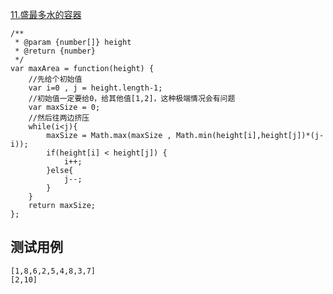 [11.盛最多水的容器](https://leetcode-cn.com/problems/container-with-most-water/)
```
/**
 * @param {number[]} height
 * @return {number}
 */
var maxArea = function(height) {
    //先给个初始值
    var i=0 , j = height.length-1;
    //初始值一定要给0，给其他值[1,2]，这种极端情况会有问题
    var maxSize = 0;
    //然后往两边挤压
    while(i<j){
        maxSize = Math.max(maxSize , Math.min(height[i],height[j])*(j-i));
        if(height[i] < height[j]) {
            i++;
        }else{
            j--;
        }
    }
    return maxSize;
};
```
## 测试用例
```
[1,8,6,2,5,4,8,3,7]
[2,10]
```
